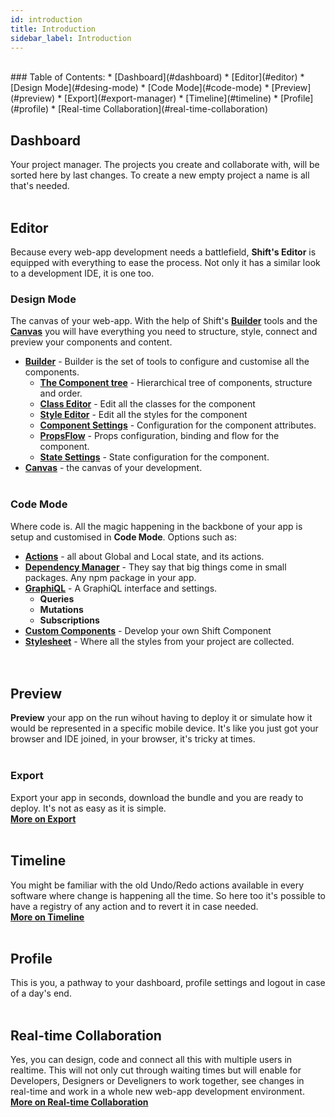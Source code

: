 ```yaml
---
id: introduction
title: Introduction
sidebar_label: Introduction
---
```

<br>
### Table of Contents:
* [Dashboard](#dashboard)
* [Editor](#editor)
    * [Design Mode](#desing-mode)
    * [Code Mode](#code-mode)
    * [Preview](#preview)
    * [Export](#export-manager)
    * [Timeline](#timeline)
* [Profile](#profile)
* [Real-time Collaboration](#real-time-collaboration)

## Dashboard

Your project manager. The projects you create and collaborate with, will be sorted here by last changes. To create a new empty project a name is all that's needed.
<br><br>
## Editor

Because every web-app development needs a battlefield, __Shift's Editor__ is equipped with everything to ease the process. Not only it has a similar look to a development IDE, it is one too. 

### Design Mode

The canvas of your web-app. With the help of Shift's [__Builder__](builder.md) tools and the [__Canvas__](canvas.md) you will have everything you need to structure, style, connect and preview your components and content.
* [__Builder__](builder.md) - Builder is the set of tools to configure and customise all the components.
    * [__The Component tree__](component-tree.md) - Hierarchical tree of components, structure and order.
    * [__Class Editor__](class-editor.md) - Edit all the classes for the component
    * [__Style Editor__](style-editor.md) - Edit all the styles for the component
    * [__Component Settings__](component-settings.md) - Configuration for the component attributes.
    * [__PropsFlow__](propsflow.md) - Props configuration, binding and flow for the component.
    * [__State Settings__](state-settings.md) - State configuration for the component.
* [__Canvas__](canvas.md) - the canvas of your development.
<br><br>
### Code Mode

Where code is. All the magic happening in the backbone of your app is setup and customised in __Code Mode__. Options such as:
* [__Actions__](actions.md) - all about Global and Local state, and its actions.
* [__Dependency Manager__](dependency-manager.md) - They say that big things come in small packages. Any npm package in your app.
* [__GraphiQL__](graphiql.md) - A GraphiQL interface and settings.
    * __Queries__
    * __Mutations__
    * __Subscriptions__
* [__Custom Components__](custom-components.md) - Develop your own Shift Component
* [__Stylesheet__](stylesheet.md) - Where all the styles from your project are collected.
<br><br><br>

## Preview

__Preview__ your app on the run wihout having to deploy it or simulate how it would be represented in a specific mobile device. It's like you just got your browser and IDE joined, in your browser, it's tricky at times.
<br><br>
### Export

Export your app in seconds, download the bundle and you are ready to deploy. It's not as easy as it is simple.
<br>
[__More on Export__](export.md)
<br><br>

## Timeline

You might be familiar with the old Undo/Redo actions available in every software where change is happening all the time. So here too it's possible to have a registry of any action and to revert it in case needed.
<br>
[__More on Timeline__](timeline.md)
<br><br>
## Profile

This is you, a pathway to your dashboard, profile settings and logout in case of a day's end.
<br><br>
## Real-time Collaboration

Yes, you can design, code and connect all this with multiple users in realtime. This will not only cut through waiting times but will enable for Developers, Designers or Develigners to work together, see changes in real-time and work in a whole new web-app development environment.
<br>
[__More on Real-time Collaboration__](real-time-collab.md)
<br><br>
